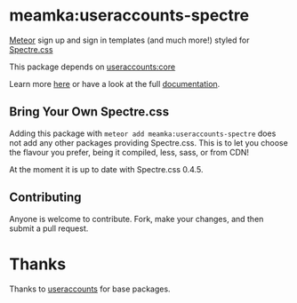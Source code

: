 
# meamka:useraccounts-spectre

[Meteor](https://meteor.com) sign up and sign in templates (and much more!) styled for [Spectre.css](https://picturepan2.github.io/spectre/index.html)

This package depends on [useraccounts:core](https://atmospherejs.com/useraccounts/core)

Learn more [here](http://useraccounts.meteor.com) or have a look at the full [documentation](https://github.com/meteor-useraccounts/core).


## Bring Your Own Spectre.css

Adding this package with `meteor add meamka:useraccounts-spectre` does not add any other packages providing Spectre.css. This is to let you choose the flavour you prefer, being it compiled, less, sass, or from CDN!

At the moment it is up to date with Spectre.css 0.4.5.


## Contributing

Anyone is welcome to contribute. Fork, make your changes, and then submit a pull request.


# Thanks

Thanks to [useraccounts](https://github.com/meteor-useraccounts/) for base packages.
